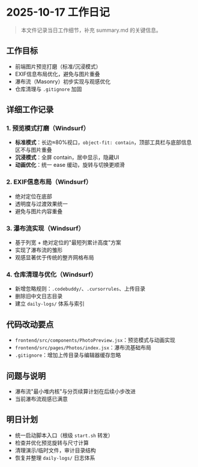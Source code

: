 # 2025-10-17 工作日记
> 本文件记录当日工作细节，补充 summary.md 的关键信息。

## 工作目标
- 前端图片预览打磨（标准/沉浸模式）
- EXIF信息布局优化，避免与图片重叠
- 瀑布流（Masonry）初步实现与观感优化
- 仓库清理与 `.gitignore` 加固

## 详细工作记录

### 1. 预览模式打磨（Windsurf）
- **标准模式**：长边≈80%视口，`object-fit: contain`，顶部工具栏与底部信息区不与图片重叠
- **沉浸模式**：全屏 contain，居中显示，隐藏UI
- **动画优化**：统一 ease 缓动，旋转与切换更顺滑

### 2. EXIF信息布局（Windsurf）
- 绝对定位在底部
- 透明度与过渡效果统一
- 避免与图片内容重叠

### 3. 瀑布流实现（Windsurf）
- 基于列宽 + 绝对定位的"最短列累计高度"方案
- 实现了瀑布流的雏形
- 观感显著优于传统的整齐网格布局

### 4. 仓库清理与优化（Windsurf）
- 新增忽略规则：`.codebuddy/`、`.cursorrules`、上传目录
- 删除旧中文日志目录
- 建立 `daily-logs/` 体系与索引

## 代码改动要点
- `frontend/src/components/PhotoPreview.jsx`：预览模式与动画实现
- `frontend/src/pages/Photos/index.jsx`：瀑布流基础布局
- `.gitignore`：增加上传目录与编辑器缓存忽略

## 问题与说明
- 瀑布流"最小堆内核"与分页续算计划在后续小步改进
- 当前瀑布流观感已满意

## 明日计划
- 统一启动脚本入口（根级 `start.sh` 转发）
- 检查并优化预览旋转与尺寸计算
- 清理演示/临时文件，审计目录结构
- 恢复并整理 `daily-logs/` 日志体系
